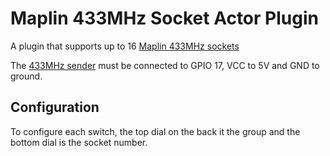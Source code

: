 # Maplin 433MHz Socket Actor Plugin



A plugin that supports up to 16 [Maplin 433MHz sockets](https://www.maplin.co.uk/p/remote-controlled-mains-sockets-5-pack-n38hn)

The [433MHz sender](https://www.miniinthebox.com/433mhz-wireless-transmitter-module-superregeneration-for-arduino-green_p411875.html?currency=EUR&litb_from=paid_adwords_shopping&country_code=ie&utm_source=google_shopping&utm_medium=cpc&adword_mt=&adword_ct=202582811743&adword_kw=&adword_pos=1o1&adword_pl=&adword_net=g&adword_tar=&adw_src_id=62135347461_866662781_42940668639_pla-330029554721&gclid=EAIaIQobChMIoMnB6_3h1gIVzLvtCh18lQMMEAQYASABEgKhu_D_BwE) must be connected to GPIO 17, VCC to 5V and GND to ground.

## Configuration

To configure each switch, the top dial on the back it the group and the bottom dial is the socket number.
